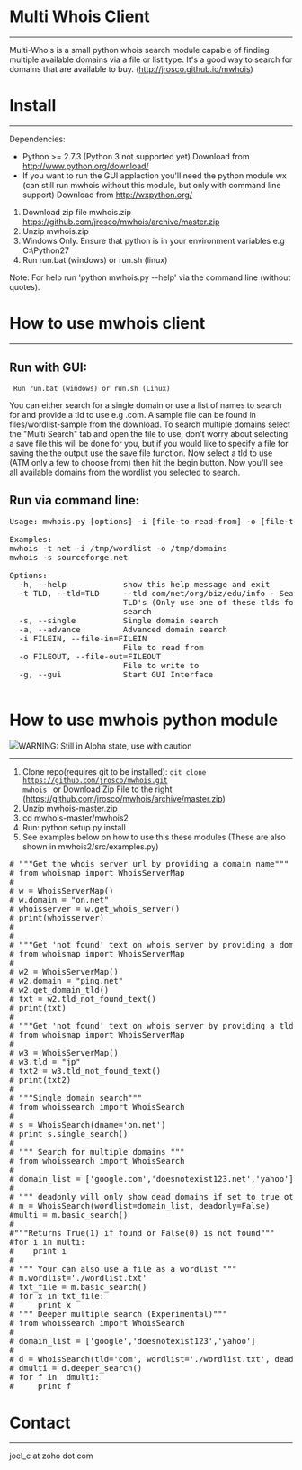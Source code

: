 Multi Whois Client
=====
*** 

Multi-Whois is a small python whois search module capable of finding multiple available domains via a file or list type. It's a good way to search for domains that are available to buy. (http://jrosco.github.io/mwhois)


Install 
====
***

Dependencies:
* Python >= 2.7.3 (Python 3 not supported yet) Download from http://www.python.org/download/
* If you want to run the GUI applaction you'll need the python module wx (can still run mwhois without this module, but only with command line support) Download from http://wxpython.org/

1. Download zip file mwhois.zip https://github.com/jrosco/mwhois/archive/master.zip
2. Unzip mwhois.zip 
3. Windows Only. Ensure that python is in your environment variables e.g C:\Python27 
3. Run run.bat (windows) or run.sh (linux)

Note: For help run 'python mwhois.py --help' via the command line (without quotes). 

How to use mwhois client 
====

* * * 

Run with GUI: 
---
<code> Run run.bat (windows) or run.sh (Linux) </code>

You can either search for a single domain or use a list of names to search for and provide a tld to use e.g .com. A sample file can be found in files/wordlist-sample from the download. To search multiple domains select the "Multi Search" tab and open the file to use, don't worry about selecting a save file this will be done for you, but if you would like to specify a file for saving the the output use the save file function. Now select a tld to use (ATM only a few to choose from) then hit the begin button. Now you'll see all available domains from the wordlist you selected to search.  


Run via command line: 
---
<pre>
Usage: mwhois.py [options] -i [file-to-read-from] -o [file-to-write-too] 
 
Examples:
mwhois -t net -i /tmp/wordlist -o /tmp/domains
mwhois -s sourceforge.net

Options:
  -h, --help            show this help message and exit
  -t TLD, --tld=TLD     --tld com/net/org/biz/edu/info - Search for these
                        TLD's (Only use one of these tlds for each whois
                        search
  -s, --single          Single domain search
  -a, --advance         Advanced domain search
  -i FILEIN, --file-in=FILEIN
                        File to read from
  -o FILEOUT, --file-out=FILEOUT
                        File to write to
  -g, --gui             Start GUI Interface

</pre>

How to use mwhois python module 
====
![](http://www.dojoportal.com/static/site-images/icons/warn-icon.gif)WARNING: Still in Alpha state, use with caution

* * * 
1. Clone repo(requires git to be installed): <code>git clone https://github.com/jrosco/mwhois.git mwhois </code>
   or
   Download Zip File to the right (https://github.com/jrosco/mwhois/archive/master.zip)
2. Unzip mwhois-master.zip
3. cd mwhois-master/mwhois2
4. Run: python setup.py install
5. See examples below on how to use this these modules (These are also shown in mwhois2/src/examples.py)

<pre>
# """Get the whois server url by providing a domain name"""
# from whoismap import WhoisServerMap
#  
# w = WhoisServerMap()
# w.domain = "on.net"
# whoisserver = w.get_whois_server()
# print(whoisserver)
#  
#  
# """Get 'not found' text on whois server by providing a domain name"""
# from whoismap import WhoisServerMap
# 
# w2 = WhoisServerMap()
# w2.domain = "ping.net"
# w2.get_domain_tld()
# txt = w2.tld_not_found_text()
# print(txt)
# 
# """Get 'not found' text on whois server by providing a tld .e.g .com)"""
# from whoismap import WhoisServerMap
# 
# w3 = WhoisServerMap()
# w3.tld = "jp"
# txt2 = w3.tld_not_found_text()
# print(txt2)
# 
# """Single domain search"""
# from whoissearch import WhoisSearch
# 
# s = WhoisSearch(dname='on.net')
# print s.single_search()
# 
# """ Search for multiple domains """
# from whoissearch import WhoisSearch
#   
# domain_list = ['google.com','doesnotexist123.net','yahoo']
#   
# """ deadonly will only show dead domains if set to true otherwise all domains are shown """
# m = WhoisSearch(wordlist=domain_list, deadonly=False)
#multi = m.basic_search()
#  
#"""Returns True(1) if found or False(0) is not found"""
#for i in multi:
#    print i
#  
# """ Your can also use a file as a wordlist """
# m.wordlist='./wordlist.txt'
# txt_file = m.basic_search()
# for x in txt_file:
#     print x
# """ Deeper multiple search (Experimental)"""
# from whoissearch import WhoisSearch
# 
# domain_list = ['google','doesnotexist123','yahoo']
# 
# d = WhoisSearch(tld='com', wordlist='./wordlist.txt', deadonly=False)
# dmulti = d.deeper_search()
# for f in  dmulti:
#     print f
</pre>


Contact
===
***

joel_c at zoho dot com